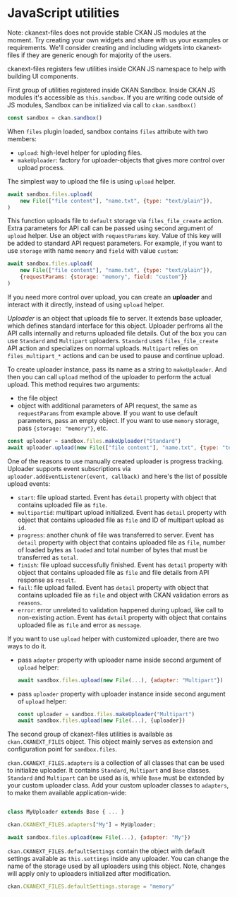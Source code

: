 # JavaScript utilities

Note: ckanext-files does not provide stable CKAN JS modules at the moment. Try
creating your own widgets and share with us your examples or
requirements. We'll consider creating and including widgets into ckanext-files
if they are generic enough for majority of the users.

ckanext-files registers few utilities inside CKAN JS namespace to help with
building UI components.

First group of utilities registered inside CKAN Sandbox. Inside CKAN JS modules
it's accessible as `this.sandbox`. If you are writing code outside of JS
modules, Sandbox can be initialized via call to `ckan.sandbox()`

```js
const sandbox = ckan.sandbox()
```

When `files` plugin loaded, sandbox contains `files` attribute with two
members:

* `upload`: high-level helper for uploding files.
* `makeUploader`: factory for uploader-objects that gives more control over
  upload process.

The simplest way to upload the file is using `upload` helper.

```js
await sandbox.files.upload(
    new File(["file content"], "name.txt", {type: "text/plain"}),
)
```

This function uploads file to `default` storage via `files_file_create`
action. Extra parameters for API call can be passed using second argument of
`upload` helper. Use an object with `requestParams` key. Value of this key will
be added to standard API request parameters. For example, if you want to use
`storage` with name `memory` and `field` with value `custom`:

```js
await sandbox.files.upload(
    new File(["file content"], "name.txt", {type: "text/plain"}),
    {requestParams: {storage: "memory", field: "custom"}}
)
```

If you need more control over upload, you can create an **uploader** and
interact with it directly, instead of using `upload` helper.

*Uploader* is an object that uploads file to server. It extends base uploader,
which defines standard interface for this object. Uploader perfroms all the API
calls internally and returns uploaded file details. Out of the box you can use
`Standard` and `Multipart` uploaders. `Standard` uses `files_file_create` API
action and specializes on normal uploads. `Multipart` relies on
`files_multipart_*` actions and can be used to pause and continue upload.

To create uploader instance, pass its name as a string to `makeUploader`. And
then you can call `upload` method of the uploader to perform the actual
upload. This method requires two arguments:

* the file object
* object with additional parameters of API request, the same as `requestParams`
  from example above. If you want to use default parameters, pass an empty
  object. If you want to use `memory` storage, pass `{storage: "memory"}`, etc.

```js
const uploader = sandbox.files.makeUploader("Standard")
await uploader.upload(new File(["file content"], "name.txt", {type: "text/plain"}), {})
```

One of the reasons to use manually created uploader is progress
tracking. Uploader supports event subscriptions via
`uploader.addEventListener(event, callback)` and here's the list of possible
upload events:

* `start`: file upload started. Event has `detail` property with object that
  contains uploaded file as `file`.
* `multipartid`: multipart upload initialized. Event has `detail` property with
  object that contains uploaded file as `file` and ID of multipart upload as
  `id`.
* `progress`: another chunk of file was transferred to server. Event has
  `detail` property with object that contains uploaded file as `file`, number
  of loaded bytes as `loaded` and total number of bytes that must be
  transferred as `total`.
* `finish`: file upload successfully finished. Event has `detail` property with
  object that contains uploaded file as `file` and file details from API
  response as `result`.
* `fail`: file upload failed. Event has `detail` property with object that
  contains uploaded file as `file` and object with CKAN validation errors as
  `reasons`.
* `error`: error unrelated to validation happened during upload, like call to
  non-existing action. Event has `detail` property with object that contains
  uploaded file as `file` and error as `message`.


If you want to use `upload` helper with customized uploader, there are two ways
to do it.

* pass `adapter` property with uploader name inside second argument of `upload`
  helper:
  ```js
  await sandbox.files.upload(new File(...), {adapter: "Multipart"})
  ```
* pass `uploader` property with uploader instance inside second argument of `upload`
  helper:
  ```js
  const uploader = sandbox.files.makeUploader("Multipart")
  await sandbox.files.upload(new File(...), {uploader})
  ```

The second group of ckanext-files utilities is available as
`ckan.CKANEXT_FILES` object. This object mainly serves as extension and
configuration point for `sandbox.files`.

`ckan.CKANEXT_FILES.adapters` is a collection of all classes that can be used
to initialize uploader. It contains `Standard`, `Multipart` and `Base`
classes. `Standard` and `Multipart` can be used as is, while `Base` must be
extended by your custom uploader class. Add your custom uploader classes to
`adapters`, to make them available application-wide:

```js

class MyUploader extends Base { ... }

ckan.CKANEXT_FILES.adapters["My"] = MyUploader;

await sandbox.files.upload(new File(...), {adapter: "My"})
```

`ckan.CKANEXT_FILES.defaultSettings` contain the object with default settings
available as `this.settings` inside any uploader. You can change the name of
the storage used by all uploaders using this object. Note, changes will apply
only to uploaders initialized after modification.

```js
ckan.CKANEXT_FILES.defaultSettings.storage = "memory"
```

